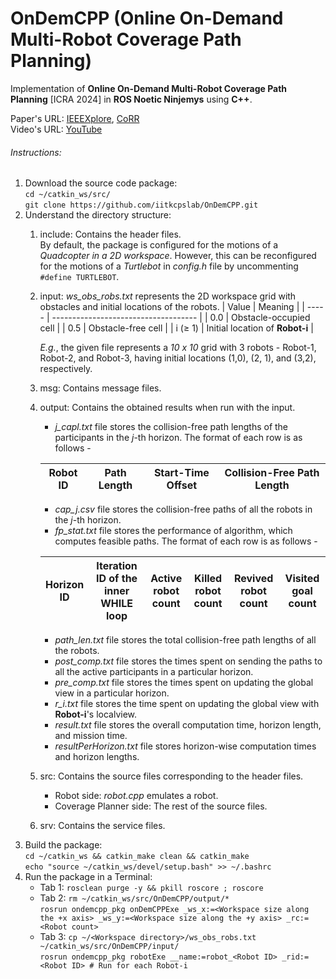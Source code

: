 # OnDemCPP (Online On-Demand Multi-Robot Coverage Path Planning)
Implementation of **Online On-Demand Multi-Robot Coverage Path Planning** [ICRA 2024] in **ROS Noetic Ninjemys** using **C++**.

Paper's URL: [IEEEXplore](https://ieeexplore.ieee.org/abstract/document/10611610), [CoRR](https://arxiv.org/abs/2303.00047)<br/>
Video's URL: [YouTube](https://www.youtube.com/watch?v=5nhysTTp2Fw)

###### Instructions:

1.  Download the source code package:<br/> 
    `cd ~/catkin_ws/src/`<br/> 
    `git clone https://github.com/iitkcpslab/OnDemCPP.git`
2.  Understand the directory structure:<br/> 
    1.  include: Contains the header files.<br/> 
        By default, the package is configured for the motions of a *Quadcopter in a 2D workspace*. However, this can be reconfigured for the motions of a *Turtlebot* in *config.h* file by uncommenting `#define TURTLEBOT`. 
    2.  input: *ws_obs_robs.txt* represents the 2D workspace grid with obstacles and initial locations of the robots. 
         | Value      | Meaning                              |
         | -----      | ------------------------------------ |
         | 0.0        | Obstacle-occupied cell               |
         | 0.5        | Obstacle-free cell                   |
         | i (&ge; 1) | Initial location of **Robot-i**      |

        *E.g.*, the given file represents a *10 x 10* grid with 3 robots - Robot-1, Robot-2, and Robot-3, having initial locations (1,0), (2, 1), and (3,2), respectively. 
    3.  msg: Contains message files. 
    4.  output: Contains the obtained results when run with the input.
        * *j_capl.txt* file stores the collision-free path lengths of the participants in the *j*-th horizon. The format of each row is as follows -

        | Robot ID | Path Length | Start-Time Offset | Collision-Free Path Length | 
        | ---------| ------------|-------------------|--------------------------- |
        * *cap_j.csv* file stores the collision-free paths of all the robots in the *j*-th horizon. 
        * *fp_stat.txt* file stores the performance of algorithm, which computes feasible paths. The format of each row is as follows -

        | Horizon ID | Iteration ID of the inner WHILE loop | Active robot count | Killed robot count | Revived robot count | Visited goal count |
        | ---------- | ------------------------------------ | ------------------ | ------------------ | ------------------- | ------------------ |
        * *path_len.txt* file stores the total collision-free path lengths of all the robots.
        * *post_comp.txt* file stores the times spent on sending the paths to all the active participants in a particular horizon. 
        * *pre_comp.txt* file stores the times spent on updating the global view in a particular horizon.
        * *r_i.txt* file stores the time spent on updating the global view with **Robot-i**'s localview.
        * *result.txt* file stores the overall computation time, horizon length, and mission time. 
        * *resultPerHorizon.txt* file stores horizon-wise computation times and horizon lengths. 
    6.  src: Contains the source files corresponding to the header files. 
        * Robot side: *robot.cpp* emulates a robot. 
        * Coverage Planner side: The rest of the source files. 
    7.  srv: Contains the service files. 
3.  Build the package:<br/> 
    `cd ~/catkin_ws && catkin_make clean && catkin_make`<br/>
    `echo "source ~/catkin_ws/devel/setup.bash" >> ~/.bashrc`
4.  Run the package in a Terminal:
    -   Tab 1:
        `rosclean purge -y && pkill roscore ; roscore`
    -   Tab 2:
        `rm ~/catkin_ws/src/OnDemCPP/output/*`<br/> 
        `rosrun ondemcpp_pkg onDemCPPExe _ws_x:=<Workspace size along the +x axis> _ws_y:=<Workspace size along the +y axis> _rc:=<Robot count>`
    -   Tab 3:
        `cp ~/<Workspace directory>/ws_obs_robs.txt ~/catkin_ws/src/OnDemCPP/input/`<br/>
        `rosrun ondemcpp_pkg robotExe __name:=robot_<Robot ID> _rid:=<Robot ID> # Run for each Robot-i`